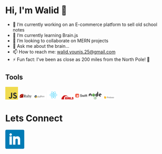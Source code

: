 # Hi, I'm Walid 👋


- 🔭 I’m currently working on an E-commerce platform to sell old school notes
- 🌱 I’m currently learning Brain.js
- 👯 I’m looking to collaborate on MERN projects
- 💬 Ask me about the brain...
- 📫 How to reach me: walid.younis.25@gmail.com
- ⚡ Fun fact: I've been as close as 200 miles from the North Pole! 🥶 

## Tools
<img src = /js.png width="40px"/> <img src = /ruby.png width="40px"/>  <img src = /java.png width="40px"/>  <img src = /react.png width="40px"/>  <img src = /rails.png width="40px"/> <img src = /swift.png width="40px"/>  <img src = /nodejs.png width="40px"/>  <img src = /firebase.png width="40px"/> 
# Lets Connect

<a target="_blank" rel="noopener noreferrer" href="https://www.linkedin.com/in/walid-younis-2025/">
<img src = /bluelink.png width="60px"/>
  </a>
